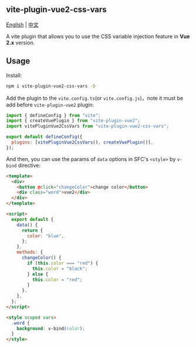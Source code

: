 ## vite-plugin-vue2-css-vars

[English](https://github.com/WJCHumble/vite-plugin-vue2-css-vars) | [中文](https://github.com/WJCHumble/vite-plugin-vue2-css-vars/blob/main/README-CN.md)

A vite plugin that allows you to use the CSS variable injection feature in **Vue 2.x** version.

## Usage

Install:

```bash
npm i vite-plugin-vue2-css-vars -D
```

Add the plugin to the `vite.config.ts`(or `vite.config.js`)，note it must be add before `vite-plugin-vue2` plugin:

```javascript
import { defineConfig } from "vite";
import { createVuePlugin } from "vite-plugin-vue2";
import vitePluginVue2CssVars from "vite-plugin-vue2-css-vars";

export default defineConfig({
  plugins: [vitePluginVue2CssVars(), createVuePlugin()],
});
```

And then, you can use the params of `data` options in SFC's `<style>` by `v-bind` directive:

```html
<template>
  <div>
    <button @click="changeColor">change color</button>
    <div class="word">vue2</div>
  </div>
</template>

<script>
  export default {
    data() {
      return {
        color: "blue",
      };
    },
    methods: {
      changeColor() {
        if (this.color === "red") {
          this.color = "black";
        } else {
          this.color = "red";
        }
      },
    },
  };
</script>

<style scoped vars>
  .word {
    background: v-bind(color);
  }
</style>
```
